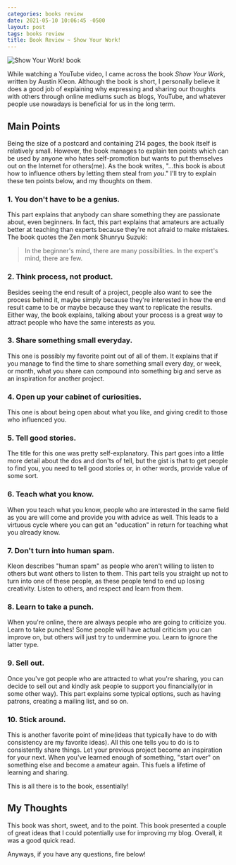 ```yaml
---
categories: books review
date: 2021-05-10 10:06:45 -0500
layout: post
tags: books review
title: Book Review ~ Show Your Work!
---
```

<img src="https://austinkleon.com/wp-content/uploads/2012/10/00-show-cover.jpg" alt="Show Your Work! book">

While watching a YouTube video, I came across the book *Show Your Work*, written by Austin Kleon. Although the book is short, I personally believe it does a good job of explaining why expressing and sharing our thoughts with others through online mediums such as blogs, YouTube, and whatever people use nowadays is beneficial for us in the long term.

## Main Points
Being the size of a postcard and containing 214 pages, the book itself is relatively small. However, the book manages to explain ten points which can be used by anyone who hates self-promotion but wants to put themselves out on the Internet for others(me). As the book writes, "...this book is about how to influence others by letting them steal from *you*." I'll try to explain these ten points below, and my thoughts on them.

### 1. You don't have to be a genius.
This part explains that anybody can share something they are passionate about, even beginners. In fact, this part explains that amateurs are actually better at teaching than experts because they're not afraid to make mistakes. The book quotes the Zen monk Shunryu Suzuki:

> In the beginner's mind, there are many possibilities. In the expert's mind, there are few.

### 2. Think process, not product.
Besides seeing the end result of a project, people also want to see the process behind it, maybe simply because they're interested in how the end result came to be or maybe because they want to replicate the results. Either way, the book explains, talking about your process is a great way to attract people who have the same interests as you.

### 3. Share something small everyday.
This one is possibly my favorite point out of all of them. It explains that if you manage to find the time to share something small every day, or week, or month, what you share can compound into something big and serve as an inspiration for another project.

### 4. Open up your cabinet of curiosities.
This one is about being open about what you like, and giving credit to those who influenced you.

### 5. Tell good stories.
The title for this one was pretty self-explanatory. This part goes into a little more detail about the dos and don'ts of tell, but the gist is that to get people to find you, you need to tell good stories or, in other words, provide value of some sort.

### 6. Teach what you know.
When you teach what you know, people who are interested in the same field as you are will come and provide you with advice as well. This leads to a virtuous cycle where you can get an "education" in return for teaching what you already know.

### 7. Don't turn into human spam.
Kleon describes "human spam" as people who aren't willing to listen to others but want others to listen to them. This part tells you straight up not to turn into one of these people, as these people tend to end up losing creativity. Listen to others, and respect and learn from them.

### 8. Learn to take a punch.
When you're online, there are always people who are going to criticize you. Learn to take punches! Some people will have actual criticism you can improve on, but others will just try to undermine you. Learn to ignore the latter type.

### 9. Sell out.
Once you've got people who are attracted to what you're sharing, you can decide to sell out and kindly ask people to support you financially(or in some other way). This part explains some typical options, such as having patrons, creating a mailing list, and so on.

### 10. Stick around.
This is another favorite point of mine(ideas that typically have to do with consistency are my favorite ideas). All this one tells you to do is to consistently share things. Let your previous project become an inspiration for your next. When you've learned enough of something, "start over" on something else and become a amateur again. This fuels a lifetime of learning and sharing.

This is all there is to the book, essentially!

## My Thoughts
This book was short, sweet, and to the point. This book presented a couple of great ideas that I could potentially use for improving my blog. Overall, it was a good quick read.

Anyways, if you have any questions, fire below!
